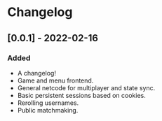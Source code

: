 # Changelog

## [0.0.1] - 2022-02-16
### Added
- A changelog!
- Game and menu frontend.
- General netcode for multiplayer and state sync.
- Basic persistent sessions based on cookies.
- Rerolling usernames.
- Public matchmaking.
